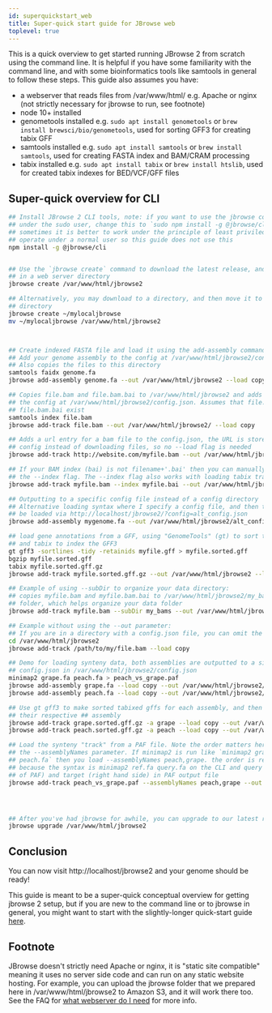 ```yaml
---
id: superquickstart_web
title: Super-quick start guide for JBrowse web
toplevel: true
---
```


This is a quick overview to get started running JBrowse 2 from scratch using
the command line. It is helpful if you have some familiarity with the command
line, and with some bioinformatics tools like samtools in general to follow
these steps. This guide also assumes you have:

- a webserver that reads files from /var/www/html/ e.g. Apache or nginx (not
  strictly necessary for jbrowse to run, see footnote)
- node 10+ installed
- genometools installed e.g. `sudo apt install genometools` or `brew install brewsci/bio/genometools`, used for sorting GFF3 for creating tabix GFF
- samtools installed e.g. `sudo apt install samtools` or `brew install samtools`, used for creating FASTA index and BAM/CRAM processing
- tabix installed e.g. `sudo apt install tabix` or `brew install htslib`, used
  for created tabix indexes for BED/VCF/GFF files

## Super-quick overview for CLI

```bash
## Install JBrowse 2 CLI tools, note: if you want to use the jbrowse command
## under the sudo user, change this to `sudo npm install -g @jbrowse/cli`, but
## sometimes it is better to work under the principle of least priviledge and
## operate under a normal user so this guide does not use this
npm install -g @jbrowse/cli


## Use the `jbrowse create` command to download the latest release, and put it
## in a web server directory
jbrowse create /var/www/html/jbrowse2

## Alternatively, you may download to a directory, and then move it to the web
## directory
jbrowse create ~/mylocaljbrowse
mv ~/mylocaljbrowse /var/www/html/jbrowse2



## Create indexed FASTA file and load it using the add-assembly command
## Add your genome assembly to the config at /var/www/html/jbrowse2/config.json
## Also copies the files to this directory
samtools faidx genome.fa
jbrowse add-assembly genome.fa --out /var/www/html/jbrowse2 --load copy

## Copies file.bam and file.bam.bai to /var/www/html/jbrowse2 and adds track to
## the config at /var/www/html/jbrowse2/config.json. Assumes that file.bam and
## file.bam.bai exist
samtools index file.bam
jbrowse add-track file.bam --out /var/www/html/jbrowse2/ --load copy

## Adds a url entry for a bam file to the config.json, the URL is stored in the
## config instead of downloading files, so no --load flag is needed
jbrowse add-track http://website.com/myfile.bam --out /var/www/html/jbrowse2

## If your BAM index (bai) is not filename+'.bai' then you can manually specify
## the --index flag. The --index flag also works with loading tabix tracks too
jbrowse add-track myfile.bam --index myfile.bai --out /var/www/html/jbrowse2 --load copy

## Outputting to a specific config file instead of a config directory
## Alternative loading syntax where I specify a config file, and then this can
## be loaded via http://localhost/jbrowse2/?config=alt_config.json
jbrowse add-assembly mygenome.fa --out /var/www/html/jbrowse2/alt_config.json --load copy

## load gene annotations from a GFF, using "GenomeTools" (gt) to sort the gff
## and tabix to index the GFF3
gt gff3 -sortlines -tidy -retainids myfile.gff > myfile.sorted.gff
bgzip myfile.sorted.gff
tabix myfile.sorted.gff.gz
jbrowse add-track myfile.sorted.gff.gz --out /var/www/html/jbrowse2 --load copy

## Example of using --subDir to organize your data directory:
## copies myfile.bam and myfile.bam.bai to /var/www/html/jbrowse2/my_bams
## folder, which helps organize your data folder
jbrowse add-track myfile.bam --subDir my_bams --out /var/www/html/jbrowse2 --load copy

## Example without using the --out parameter:
## If you are in a directory with a config.json file, you can omit the --out parameter
cd /var/www/html/jbrowse2
jbrowse add-track /path/to/my/file.bam --load copy

## Demo for loading synteny data, both assemblies are outputted to a single
## config.json in /var/www/html/jbrowse2/config.json
minimap2 grape.fa peach.fa > peach_vs_grape.paf
jbrowse add-assembly grape.fa --load copy --out /var/www/html/jbrowse2/ -n grape
jbrowse add-assembly peach.fa --load copy --out /var/www/html/jbrowse2/ -n peach

## Use gt gff3 to make sorted tabixed gffs for each assembly, and then load to
## their respective ## assembly
jbrowse add-track grape.sorted.gff.gz -a grape --load copy --out /var/www/html/jbrowse2
jbrowse add-track peach.sorted.gff.gz -a peach --load copy --out /var/www/html/jbrowse2

## Load the synteny "track" from a PAF file. Note the order matters here for
## the --assemblyNames parameter. If minimap2 is run like `minimap2 grape.fa
## peach.fa` then you load --assemblyNames peach,grape. the order is reversed
## because the syntax is minimap2 ref.fa query.fa on the CLI and query (left side
## of PAF) and target (right hand side) in PAF output file
jbrowse add-track peach_vs_grape.paf --assemblyNames peach,grape --out /var/www/html/jbrowse2/ --load copy




## After you've had jbrowse for awhile, you can upgrade to our latest release
jbrowse upgrade /var/www/html/jbrowse2

```

## Conclusion

You can now visit http://localhost/jbrowse2 and your genome should be ready!

This guide is meant to be a super-quick conceptual overview for getting jbrowse
2 setup, but if you are new to the command line or to jbrowse in general, you
might want to start with the slightly-longer quick-start guide
[here](quickstart_cli).

## Footnote

JBrowse doesn't strictly need Apache or nginx, it is "static site
compatible" meaning it uses no server side code and can run on any static
website hosting. For example, you can upload the jbrowse folder that we
prepared here in /var/www/html/jbrowse2 to Amazon S3, and it will work there
too. See the FAQ for [what webserver do I
need](faq#what-web-server-do-i-need-to-run-jbrowse-2) for more info.

